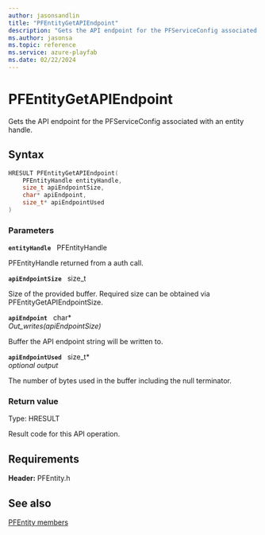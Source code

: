 ```yaml
---
author: jasonsandlin
title: "PFEntityGetAPIEndpoint"
description: "Gets the API endpoint for the PFServiceConfig associated with an entity handle."
ms.author: jasonsa
ms.topic: reference
ms.service: azure-playfab
ms.date: 02/22/2024
---
```


# PFEntityGetAPIEndpoint  

Gets the API endpoint for the PFServiceConfig associated with an entity handle.  

## Syntax  
  
```cpp
HRESULT PFEntityGetAPIEndpoint(  
    PFEntityHandle entityHandle,  
    size_t apiEndpointSize,  
    char* apiEndpoint,  
    size_t* apiEndpointUsed  
)  
```  
  
### Parameters  
  
**`entityHandle`** &nbsp; PFEntityHandle  
  
PFEntityHandle returned from a auth call.  
  
**`apiEndpointSize`** &nbsp; size_t  
  
Size of the provided buffer. Required size can be obtained via PFEntityGetAPIEndpointSize.  
  
**`apiEndpoint`** &nbsp; char*  
*_Out_writes_(apiEndpointSize)*  
  
Buffer the API endpoint string will be written to.  
  
**`apiEndpointUsed`** &nbsp; size_t*  
*optional output*  
  
The number of bytes used in the buffer including the null terminator.  
  
  
### Return value
Type: HRESULT
  
Result code for this API operation.
  
  
## Requirements  
  
**Header:** PFEntity.h
  
## See also  
[PFEntity members](../pfentity_members.md)  

  
  
